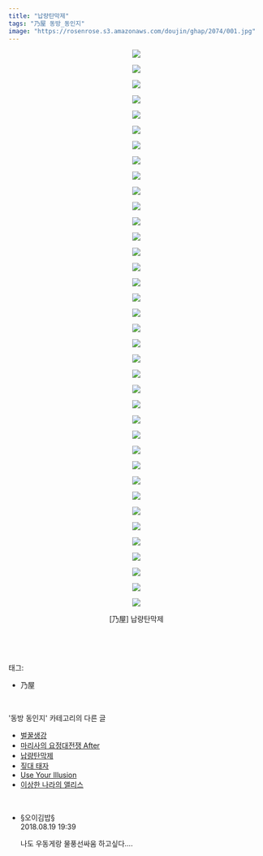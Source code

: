 ```yaml
---
title: "납량탄막제"
tags: "乃屋 동방_동인지"
image: "https://rosenrose.s3.amazonaws.com/doujin/ghap/2074/001.jpg"
---
```

<div class="article">
<p style="text-align: center; clear: none; float: none;"><img src="{{ site.imgserver1 }}/ghap/2074/001.jpg"/></p>
<p style="text-align: center; clear: none; float: none;"><img src="{{ site.imgserver1 }}/ghap/2074/002.jpg"/></p>
<p style="text-align: center; clear: none; float: none;"><img src="{{ site.imgserver1 }}/ghap/2074/003.jpg"/></p>
<p style="text-align: center; clear: none; float: none;"><img src="{{ site.imgserver1 }}/ghap/2074/004.jpg"/></p>
<p style="text-align: center; clear: none; float: none;"><img src="{{ site.imgserver1 }}/ghap/2074/005.jpg"/></p>
<p style="text-align: center; clear: none; float: none;"><img src="{{ site.imgserver1 }}/ghap/2074/006.jpg"/></p>
<p style="text-align: center; clear: none; float: none;"><img src="{{ site.imgserver1 }}/ghap/2074/007.jpg"/></p>
<p style="text-align: center; clear: none; float: none;"><img src="{{ site.imgserver1 }}/ghap/2074/008.jpg"/></p>
<p style="text-align: center; clear: none; float: none;"><img src="{{ site.imgserver1 }}/ghap/2074/009.jpg"/></p>
<p style="text-align: center; clear: none; float: none;"><img src="{{ site.imgserver1 }}/ghap/2074/010.jpg"/></p>
<p style="text-align: center; clear: none; float: none;"><img src="{{ site.imgserver1 }}/ghap/2074/011.jpg"/></p>
<p style="text-align: center; clear: none; float: none;"><img src="{{ site.imgserver1 }}/ghap/2074/012.jpg"/></p>
<p style="text-align: center; clear: none; float: none;"><img src="{{ site.imgserver1 }}/ghap/2074/013.jpg"/></p>
<p style="text-align: center; clear: none; float: none;"><img src="{{ site.imgserver1 }}/ghap/2074/014.jpg"/></p>
<p style="text-align: center; clear: none; float: none;"><img src="{{ site.imgserver1 }}/ghap/2074/015.jpg"/></p>
<p style="text-align: center; clear: none; float: none;"><img src="{{ site.imgserver1 }}/ghap/2074/016.jpg"/></p>
<p style="text-align: center; clear: none; float: none;"><img src="{{ site.imgserver1 }}/ghap/2074/017.jpg"/></p>
<p style="text-align: center; clear: none; float: none;"><img src="{{ site.imgserver1 }}/ghap/2074/018.jpg"/></p>
<p style="text-align: center; clear: none; float: none;"><img src="{{ site.imgserver1 }}/ghap/2074/019.jpg"/></p>
<p style="text-align: center; clear: none; float: none;"><img src="{{ site.imgserver1 }}/ghap/2074/020.jpg"/></p>
<p style="text-align: center; clear: none; float: none;"><img src="{{ site.imgserver1 }}/ghap/2074/021.jpg"/></p>
<p style="text-align: center; clear: none; float: none;"><img src="{{ site.imgserver1 }}/ghap/2074/022.jpg"/></p>
<p style="text-align: center; clear: none; float: none;"><img src="{{ site.imgserver1 }}/ghap/2074/023.jpg"/></p>
<p style="text-align: center; clear: none; float: none;"><img src="{{ site.imgserver1 }}/ghap/2074/024.jpg"/></p>
<p style="text-align: center; clear: none; float: none;"><img src="{{ site.imgserver1 }}/ghap/2074/025.jpg"/></p>
<p style="text-align: center; clear: none; float: none;"><img src="{{ site.imgserver1 }}/ghap/2074/026.jpg"/></p>
<p style="text-align: center; clear: none; float: none;"><img src="{{ site.imgserver1 }}/ghap/2074/027.jpg"/></p>
<p style="text-align: center; clear: none; float: none;"><img src="{{ site.imgserver1 }}/ghap/2074/028.jpg"/></p>
<p style="text-align: center; clear: none; float: none;"><img src="{{ site.imgserver1 }}/ghap/2074/029.jpg"/></p>
<p style="text-align: center; clear: none; float: none;"><img src="{{ site.imgserver1 }}/ghap/2074/030.jpg"/></p>
<p style="text-align: center; clear: none; float: none;"><img src="{{ site.imgserver1 }}/ghap/2074/031.jpg"/></p>
<p style="text-align: center; clear: none; float: none;"><img src="{{ site.imgserver1 }}/ghap/2074/032.jpg"/></p>
<p style="text-align: center; clear: none; float: none;"><img src="{{ site.imgserver1 }}/ghap/2074/033.jpg"/></p>
<p style="text-align: center; clear: none; float: none;"><img src="{{ site.imgserver1 }}/ghap/2074/034.jpg"/></p>
<p style="text-align: center; clear: none; float: none;"><img src="{{ site.imgserver1 }}/ghap/2074/035.jpg"/></p>
<p style="text-align: center; clear: none; float: none;"><img src="{{ site.imgserver1 }}/ghap/2074/036.jpg"/></p>
<p style="text-align: center; clear: none; float: none;"><img src="{{ site.imgserver1 }}/ghap/2074/037.jpg"/></p>
<p style="text-align: center; clear: none; float: none;">[乃屋] 납량탄막제</p>
<p><br/></p>
</div><br/>
<div class="tagTrail">
<p>태그: </p>
<ul>
<li>乃屋</li>
</ul>
</div><br/>
<div class="another">
<p>'동방 동인지' 카테고리의 다른 글</p>
<ul>
<li><a href="/ghap_2077">벌꿀생강</a></li>
<li><a href="/ghap_2076">마리사의 요정대전쟁 After</a></li>
<li><a href="/ghap_2074">납량탄막제</a></li>
<li><a href="/ghap_2073">짚대 태자</a></li>
<li><a href="/ghap_2072">Use Your Illusion</a></li>
<li><a href="/ghap_2070">이상한 나라의 앨리스</a></li>
</ul>
</div><br/>
<div class="cb_module cb_fluid">
<div class="cb_wrt cb_profile">
<div class="comment">
<ul>
<li class="cb_thumb_off" id="comment15312177">
<div class="cb_comment_area">
<div class="cb_info_area">
<div class="cb_section">
<span class="cb_nick_name">§오이김밥§</span>
</div>
<div class="cb_section">
<span class="cb_date">2018.08.19 19:39 </span>
</div>
</div>
<div class="cb_dsc_comment">
<p class="cb_dsc">
											나도 우동게랑 물풍선싸움 하고싶다....
										</p>
</div>
</div></li>
</ul>
</div>
</div><!-- commentList close -->
</div><br/>
